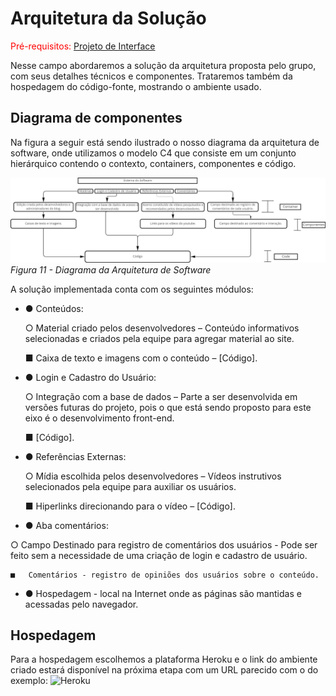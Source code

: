 # Arquitetura da Solução

<span style="color:red">Pré-requisitos: <a href="3-Projeto de Interface.md"> Projeto de Interface</a></span>

Nesse campo abordaremos a solução da arquitetura proposta pelo grupo, com seus detalhes técnicos e componentes. Trataremos também da hospedagem do código-fonte, mostrando o ambiente usado.  

## Diagrama de componentes

Na figura a seguir está sendo ilustrado o nosso diagrama da arquitetura de software, onde utilizamos o modelo C4 que consiste em um conjunto hierárquico contendo o contexto, containers, componentes e código. 


![Figura 11 - Diagrama da Arquitetura de Software](img/Figura%2011%20-%20Diagrama%20da%20Arquitetura%20de%20Software.png)
*Figura 11 - Diagrama da Arquitetura de Software*

A solução implementada conta com os seguintes módulos:

- ●	Conteúdos:

  ○	Material criado pelos desenvolvedores – Conteúdo informativos selecionadas e criados pela equipe para agregar material ao site.

    ■	Caixa de texto e imagens com o conteúdo – [Código].
- ●	Login e Cadastro do Usuário:

  ○	Integração com a base de dados – Parte a ser desenvolvida em versões futuras do projeto, pois o que está sendo proposto para este eixo é o desenvolvimento front-end. 

    ■	[Código].
- ●	Referências Externas:

  ○	Mídia escolhida pelos desenvolvedores – Vídeos instrutivos selecionados pela equipe para auxiliar os usuários.

    ■	Hiperlinks direcionando para o vídeo – [Código].

- ●	Aba comentários:

○	Campo Destinado para registro de comentários dos usuários - Pode ser feito sem a necessidade de uma criação de login e cadastro de usuário.

    ■	Comentários - registro de opiniões dos usuários sobre o conteúdo.
    
- ●	Hospedagem - local na Internet onde as páginas são mantidas e acessadas pelo navegador. 

## Hospedagem

Para a hospedagem escolhemos a plataforma Heroku e o link do ambiente criado estará disponível na próxima etapa com um URL parecido com o do exemplo: ![Heroku](https://link_exemplo.herokuapp.com)